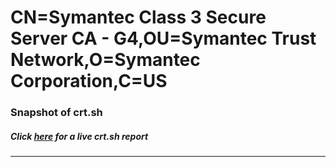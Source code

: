 # CN=Symantec Class 3 Secure Server CA - G4,OU=Symantec Trust Network,O=Symantec Corporation,C=US
### Snapshot of crt.sh
##### Click [here](https://crt.sh/?serial=6BDFD57B2556AF3143EEB3363C41F040) for a live crt.sh report

---
